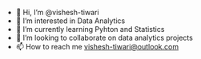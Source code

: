 - 👋 Hi, I’m @vishesh-tiwari
- 👀 I’m interested in Data Analytics
- 🌱 I’m currently learning Pyhton and Statistics
- 💞️ I’m looking to collaborate on data analytics projects
- 📫 How to reach me vishesh-tiwari@outlook.com

<!---
vishesh-tiwari/vishesh-tiwari is a ✨ special ✨ repository because its `README.md` (this file) appears on your GitHub profile.
You can click the Preview link to take a look at your changes.
--->
